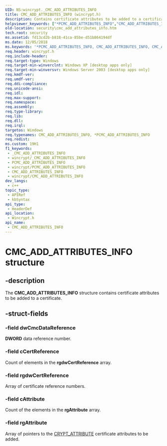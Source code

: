 ```yaml
---
UID: NS:wincrypt._CMC_ADD_ATTRIBUTES_INFO
title: CMC_ADD_ATTRIBUTES_INFO (wincrypt.h)
description: Contains certificate attributes to be added to a certificate.
helpviewer_keywords: ["*PCMC_ADD_ATTRIBUTES_INFO","CMC_ADD_ATTRIBUTES_INFO","CMC_ADD_ATTRIBUTES_INFO structure [Security]","PCMC_ADD_ATTRIBUTES_INFO","PCMC_ADD_ATTRIBUTES_INFO structure pointer [Security]","_crypto2_cmc_add_attributes_info","security.cmc_add_attributes_info","wincrypt/CMC_ADD_ATTRIBUTES_INFO","wincrypt/PCMC_ADD_ATTRIBUTES_INFO"]
old-location: security\cmc_add_attributes_info.htm
tech.root: security
ms.assetid: fd13cd2b-b818-41ca-85be-d51b864194df
ms.date: 12/05/2018
ms.keywords: '*PCMC_ADD_ATTRIBUTES_INFO, CMC_ADD_ATTRIBUTES_INFO, CMC_ADD_ATTRIBUTES_INFO structure [Security], PCMC_ADD_ATTRIBUTES_INFO, PCMC_ADD_ATTRIBUTES_INFO structure pointer [Security], _crypto2_cmc_add_attributes_info, security.cmc_add_attributes_info, wincrypt/CMC_ADD_ATTRIBUTES_INFO, wincrypt/PCMC_ADD_ATTRIBUTES_INFO'
req.header: wincrypt.h
req.include-header: 
req.target-type: Windows
req.target-min-winverclnt: Windows XP [desktop apps only]
req.target-min-winversvr: Windows Server 2003 [desktop apps only]
req.kmdf-ver: 
req.umdf-ver: 
req.ddi-compliance: 
req.unicode-ansi: 
req.idl: 
req.max-support: 
req.namespace: 
req.assembly: 
req.type-library: 
req.lib: 
req.dll: 
req.irql: 
targetos: Windows
req.typenames: CMC_ADD_ATTRIBUTES_INFO, *PCMC_ADD_ATTRIBUTES_INFO
req.redist: 
ms.custom: 19H1
f1_keywords:
 - _CMC_ADD_ATTRIBUTES_INFO
 - wincrypt/_CMC_ADD_ATTRIBUTES_INFO
 - PCMC_ADD_ATTRIBUTES_INFO
 - wincrypt/PCMC_ADD_ATTRIBUTES_INFO
 - CMC_ADD_ATTRIBUTES_INFO
 - wincrypt/CMC_ADD_ATTRIBUTES_INFO
dev_langs:
 - c++
topic_type:
 - APIRef
 - kbSyntax
api_type:
 - HeaderDef
api_location:
 - Wincrypt.h
api_name:
 - CMC_ADD_ATTRIBUTES_INFO
---
```


# CMC_ADD_ATTRIBUTES_INFO structure


## -description

The <b>CMC_ADD_ATTRIBUTES_INFO</b> structure contains certificate attributes to be added to a certificate.

## -struct-fields

### -field dwCmcDataReference

<b>DWORD</b> data reference number.

### -field cCertReference

Count of elements in the <b>rgdwCertReference</b> array.

### -field rgdwCertReference

Array of certificate reference numbers.

### -field cAttribute

Count of the elements in the <b>rgAttribute</b> array.

### -field rgAttribute

Array of pointers to the 
<a href="/windows/desktop/api/wincrypt/ns-wincrypt-crypt_attribute">CRYPT_ATTRIBUTE</a> certificate attributes to be added.